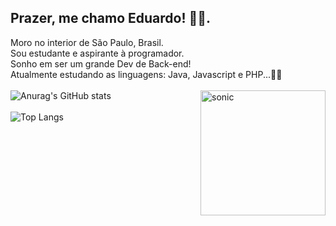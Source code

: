 ## Prazer, me chamo Eduardo! 👋👋.
Moro no interior de São Paulo, Brasil.
<br>
Sou estudante e aspirante à programador.
<br>
Sonho em ser um grande Dev de Back-end! 
<br>
Atualmente estudando as linguagens: Java, Javascript e PHP...💭💭
<br><br>
![Anurag's GitHub stats](https://github-readme-stats.vercel.app/api?username=eduardosouzaramospedroni&show_icons=true&theme=tokyonight&border_radius=15)
<img align="right" alt="sonic" src="https://media1.giphy.com/media/v1.Y2lkPTc5MGI3NjExdmFqdTJmYTJzb2plMm90Y3VwanEwempuZjBpMHdveHYxM3Budm81YyZlcD12MV9pbnRlcm5hbF9naWZfYnlfaWQmY3Q9Zw/qK2WSgYX1B5CM/giphy.gif" width="200px" height="200px">
<br><br>
![Top Langs](https://github-readme-stats.vercel.app/api/top-langs/?username=eduardosouzaramospedroni&hide_progress=true&theme=tokyonight&border_radius=15)
